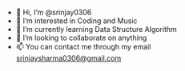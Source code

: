 - 👋 Hi, I’m @srinjay0306
- 👀 I’m interested in Coding and Music
- 🌱 I’m currently learning Data Structure Algorithm
- 💞️ I’m looking to collaborate on anything
- 📫 You can contact me through my email srinjaysharma0306@gmail.com

<!---
srinjay0306/srinjay0306 is a ✨ special ✨ repository because its `README.md` (this file) appears on your GitHub profile.
You can click the Preview link to take a look at your changes.
--->
